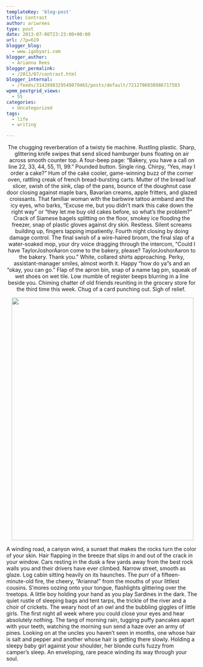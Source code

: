 ```yaml
---
templateKey: 'blog-post'
title: Contrast
author: ariwrees
type: post
date: 2013-07-06T23:23:00+00:00
url: /?p=619
blogger_blog:
  - www.igobyari.com
blogger_author:
  - Arianna Rees
blogger_permalink:
  - /2013/07/contrast.html
blogger_internal:
  - /feeds/3142898329549879465/posts/default/7212706038986717503
wpmm_postgrid_views:
  - 55
categories:
  - Uncategorized
tags:
  - life
  - writing

---
```

<div dir="ltr" style="text-align: left;">
  <div style="clear: both; text-align: center;">
    <span style="text-align: left;">The chugging reverberation of a twisty tie machine. Rustling plastic. Sharp, glittering knife swipes that send sliced hamburger buns floating on air across smooth counter top. A four-beep page: &#8220;Bakery, you have a call on line 22, 33, 44, 55, 11, 99.&#8221; Pounded button. Single ring. Chirpy, &#8220;Yes, may I order a cake?&#8221; Hum of the cake cooler, game-winning buzz of the corner oven, rattling creak of french bread-bursting carts. Mutter of the bread loaf slicer, swish of the sink, clap of the pans, bounce of the doughnut case door closing against maple bars, Bavarian creams, apple fritters, and glazed croissants. That familiar woman with the barbwire tattoo armband and the icy eyes, who barks, &#8220;Excuse me, but you didn&#8217;t mark this cake down the right way&#8221; or &#8220;they let me buy old cakes before, so what&#8217;s the problem?&#8221; Crack of Siamese bagels splitting on the floor, smokey ice flooding the freezer, snap of plastic gloves against dry skin. Restless. Silent screams building up, fingers tapping impatiently. Fourth night closing by doing damage control. The final swish of a wire-haired broom, the final slap of a water-soaked mop, your dry voice dragging through the intercom, &#8220;Could I have TaylorJoshorAaron come to the bakery, please? TaylorJoshorAaron to the bakery. Thank you.&#8221; White, collared shirts approaching. Perky, assistant-manager smiles, almost worth it. Happy &#8220;how do ya&#8221;s and an &#8220;okay, you can go.&#8221; Flap of the apron bin, snap of a name tag pin, squeak of wet shoes on wet tile. Low mumble of register beeps blurring in a line beside you. Chiming chatter of old friends reuniting in the grocery store for the third time this week. Chug of a card punching out. Sigh of relief.&nbsp;</span>
  </div>
  
  <p>
  </p>
  
  <div style="text-align: center;">
    <a href="http://www.igobyari.com/wp-content/uploads/2013/07/View1-1.jpg" style="margin-left: 1em; margin-right: 1em;"><img border="0" height="640" src="http://www.igobyari.com/wp-content/uploads/2013/07/View1.jpg" width="480" /></a>
  </div>
  
  <div style="text-align: center;">
  </div>
  
  <p>
    A winding road, a canyon wind, a sunset that makes the rocks turn the color of your skin. Hair flapping in the breeze that slips in and out of the crack in your window. Cars resting in the dusk a few yards away from the best rock walls you and their drivers have ever climbed. Narrow street, smooth as glaze. Log cabin sitting heavily on its haunches. The purr of a fifteen-minute-old fire, the cheery, &#8220;Arianna!&#8221; from the mouths of your littlest cousins. S&#8217;mores oozing onto your tongue, flashlights glittering over the treetops. A little boy holding your hand as you play Sardines in the dark. The quiet rustle of sleeping bags and tent tarps, the trickle of the river and a choir of crickets. The weary hoot of an owl and the bubbling giggles of little girls. The first night all week where you could close your eyes and hear absolutely nothing. The tang of morning rain, tugging puffy pancakes apart with your teeth, watching the morning sun send a haze over an army of pines. Looking on at the uncles you haven&#8217;t seen in months, one whose hair is salt and pepper and another whose hair is getting there slowly. Holding a sleepy baby girl against your shoulder, her blonde curls fuzzy from camper&#8217;s sleep. An enveloping, rare peace winding its way through your soul.&nbsp;
  </p>
</div>